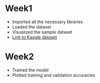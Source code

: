 # Week1
- Imported all the necessary libraries
- Loaded the dataset
- Visualized the sample dataset
- [Link to Kaggle dataset](https://www.kaggle.com/datasets/farzadnekouei/trash-type-image-dataset)

# Week2
- Trained the model
- Plotted training and validation accuracies
